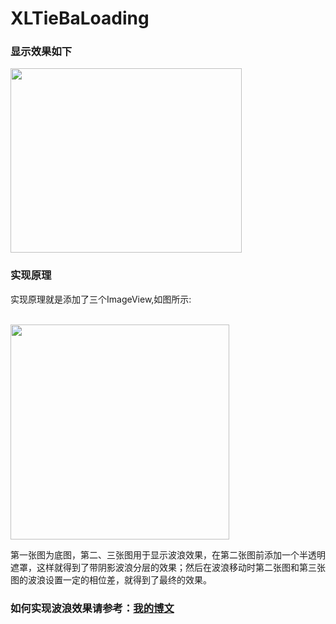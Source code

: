 # XLTieBaLoading

### 显示效果如下

<img src="https://github.com/mengxianliang/XLTieBaLoading/blob/master/Image/1.gif" width=370 height=295 />

### 实现原理

实现原理就是添加了三个ImageView,如图所示:

<br>

<img src="https://github.com/mengxianliang/XLTieBaLoading/blob/master/Image/explain.png" width=350 height=344 />

<br>

第一张图为底图，第二、三张图用于显示波浪效果，在第二张图前添加一个半透明遮罩，这样就得到了带阴影波浪分层的效果；然后在波浪移动时第二张图和第三张图的波浪设置一定的相位差，就得到了最终的效果。
<br>

### 如何实现波浪效果请参考：[我的博文](http://blog.csdn.net/u013282507/article/details/53121556)

